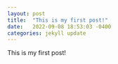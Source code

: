 ```yaml
---
layout: post
title:  "This is my first post!"
date:   2022-09-08 18:53:03 -0400
categories: jekyll update
---
```

This is my first post!
